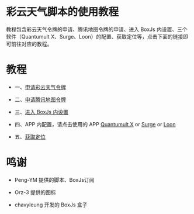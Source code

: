 # 彩云天气脚本的使用教程

教程包含彩云天气令牌的申请、腾讯地图令牌的申请、进入 BoxJs 内设置、三个软件（Quantumult X、Surge、Loon）的配置、获取定位等，点击下面的链接即可前往对应的教程。

# 教程

- 一、[申请彩云天气令牌](https://github.com/chiupam/tutorial/blob/master/caiyun/caiyun_api.md)

- 二、[申请腾讯地图令牌](https://github.com/chiupam/tutorial/blob/master/caiyun/tencent_api.md)

- 三、[进入 BoxJs 内设置](https://github.com/chiupam/tutorial/blob/master/caiyun/BoxJS.md)

- 四、APP 内配置，请点击使用的 APP 
[Quantumult X](https://github.com/chiupam/tutorial/blob/master/caiyun/QuantumultX.md) or [Surge](https://github.com/chiupam/tutorial/blob/master/caiyun/Surge.md) or [Loon](https://github.com/chiupam/tutorial/blob/master/caiyun/Loon.md)

- 五、[获取定位](https://github.com/chiupam/tutorial/blob/master/caiyun/location.md)

# 鸣谢

- Peng-YM 提供的脚本、BoxJs订阅

- Orz-3 提供的图标

- chavyleung 开发的 BoxJs 盒子
